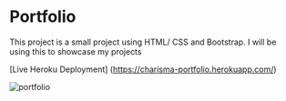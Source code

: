 # Portfolio

This project is a small project using HTML/ CSS and Bootstrap.
I will be using this to showcase my projects

[Live Heroku Deployment]  (https://charisma-portfolio.herokuapp.com/)

![portfolio](https://user-images.githubusercontent.com/107448749/182947996-e85d3127-6444-4617-a26a-412f7fbb2137.png)

